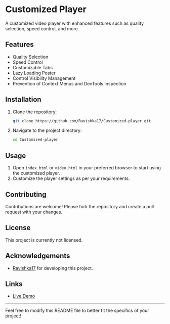# Customized Player

A customized video player with enhanced features such as quality selection, speed control, and more.

## Features

- Quality Selection
- Speed Control
- Customizable Tabs
- Lazy Loading Poster
- Control Visibility Management
- Prevention of Context Menus and DevTools Inspection

## Installation

1. Clone the repository:
   ```sh
   git clone https://github.com/Ravishka17/Customized-player.git
   ```
2. Navigate to the project directory:
   ```sh
   cd Customized-player
   ```

## Usage

1. Open `index.html` or `video.html` in your preferred browser to start using the customized player.
2. Customize the player settings as per your requirements.

## Contributing

Contributions are welcome! Please fork the repository and create a pull request with your changes.

## License

This project is currently not licensed. 

## Acknowledgements

- [Ravishka17](https://github.com/Ravishka17) for developing this project.

## Links

- [Live Demo](https://customized-player.vercel.app)

---

Feel free to modify this README file to better fit the specifics of your project!
